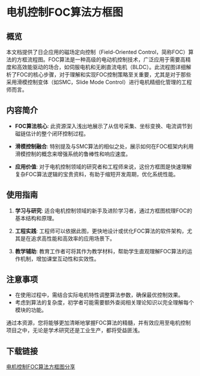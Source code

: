 # 电机控制FOC算法方框图

## 概览

本文档提供了日企应用的磁场定向控制（Field-Oriented Control，简称FOC）算法的方框流程图。FOC算法是一种高级的电动机控制技术，广泛应用于需要高精度和高效能驱动的场合，如伺服电机和无刷直流电机（BLDC）。此流程图详细解析了FOC的核心步骤，对于理解和实现FOC控制策略至关重要，尤其是对于那些采用滑模控制变体（如SMC，Slide Mode Control）进行电机精细化管理的工程师而言。

## 内容简介

- **FOC算法核心**: 此资源深入浅出地展示了从信号采集、坐标变换、电流调节到磁链估计的整个闭环控制过程。
  
- **滑模控制融合**: 特别提及与SMC算法的相似之处，展示如何在FOC框架内利用滑模控制的概念来增强系统的鲁棒性和响应速度。

- **应用价值**: 对于电机控制领域的研究者和工程师来说，这份方框图是快速理解复杂FOC算法逻辑的宝贵资料，有助于缩短开发周期，优化系统性能。

## 使用指南

1. **学习与研究**: 适合电机控制领域的新手及进阶学习者，通过方框图梳理FOC的基本结构和原理。
   
2. **工程实践**: 工程师可以依据此图，更快地设计或优化FOC算法的软件架构，尤其是在追求高性能和高效率的应用场景下。

3. **教学辅助**: 教育工作者可将其作为教学材料，帮助学生直观理解FOC算法的运作机制，增加课堂互动性和实效性。

## 注意事项

- 在使用过程中，需结合实际电机特性调整算法参数，确保最优控制效果。
- 考虑到算法的复杂度，初学者可能需要额外查阅相关理论知识以完全理解每个模块的功能。

通过本资源，您将能够更加清晰地掌握FOC算法的精髓，并有效应用至电机控制项目之中，无论是学术研究还是工业生产，都将受益匪浅。

## 下载链接

[电机控制FOC算法方框图分享](https://pan.quark.cn/s/a28347e5b204)
